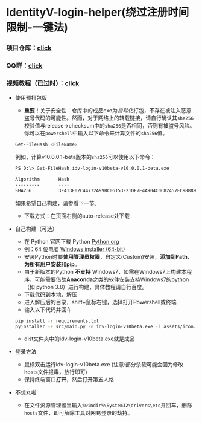 # IdentityV-login-helper(绕过注册时间限制-一键法)

### 项目仓库：[click](https://github.com/Alexander-Porter/idv-login)
### QQ群：[click](https://www.bilibili.com/opus/920131433914171416)
### 视频教程（已过时）：[click](https://www.bilibili.com/video/BV1qM4m1Q7i8)

* 使用预打包版
    * **重要**！关于安全性：仓库中的成品exe为*自动化*打包，不存在被注入恶意盗号代码的可能性。然而，对于网络上的转载链接，请自行确认其`sha256`校验值与release->checksum中的`sha256`是否相同，否则有被盗号风险。你可以在`powershell`中输入以下命令来计算文件的`sha256`值。
    ```bash
    Get-FileHash <FileName>
    ```
    例如，计算v10.0.0.1-beta版本的`sha256`可以使用以下命令：
    ```bash
    PS D:\> Get-FileHash idv-login-v10beta-v10.0.0.1-beta.exe

    Algorithm       Hash
    ---------       ----
    SHA256          3F413E02C44772A99BC06153F21DF7E4A904C0C82457FC988890994DB88368BF
    ```
    如果希望自己构建，请参看下一节。
    * 下载方式：在页面右侧的auto-release处下载
* 自己构建（可选）
    * 在 Python 官网下载 Python [Python.org](https://www.python.org/downloads/release/python-3123/)
    * 例：64 位电脑 [Windows installer (64-bit)](https://www.python.org/ftp/python/3.12.3/python-3.12.3-amd64.exe)
    * 安装Python时要**使用管理员权限**，自定义(Custom)安装，**添加到Path**、**为所有用户安装**和**pip**。
    * 由于新版本的Python **不支持** Windows7，如需在Windows7上构建本程序，可能需要借助**Anaconda**之类的软件安装支持Windows7的python（如 python 3.8）进行构建，具体教程请自行百度。
    * 下载[代码](https://github.com/Alexander-Porter/idv-login/archive/refs/heads/one-key.zip)到本地，解压
    * 进入解压后的目录，shift+鼠标右键，选择打开Powershell或终端
    * 输入以下代码并回车
    ```bash
    pip install -r requirements.txt
    pyinstaller -F src/main.py -n idv-login-v10beta.exe -i assets/icon.ico --version-file assets/version.txt --uac-admin
    ```
    * dist文件夹中的idv-login-v10beta.exe就是成品


* 登录方法
    * 鼠标双击运行idv-login-v10beta.exe (注意:部分杀软可能会因为修改hosts文件报毒，放行即可)
    * 保持终端窗口**打开**，然后打开第五人格

* 不想丸啦
    * 在文件资源管理器里输入`%windir%\System32\drivers\etc`并回车，删除`hosts`文件，即可解除工具对网易登录的劫持。